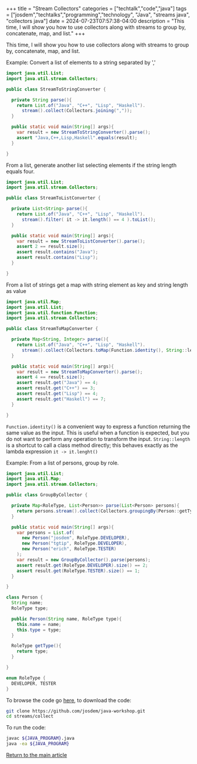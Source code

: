 +++
title = "Stream Collectors"
categories = ["techtalk","code","java"]
tags = ["josdem","techtalks","programming","technology", "Java", "streams java", "collectors java"]
date = 2024-07-23T07:57:38-04:00
description = "This time, I will show you how to use collectors along with streams to group by, concatenate, map, and list."
+++

This time, I will show you how to use collectors along with streams to group by, concatenate, map, and list.

Example: Convert a list of elements to a string separated by ','
```java
import java.util.List;
import java.util.stream.Collectors;

public class StreamToStringConverter {

  private String parse(){
    return List.of("Java", "C++", "Lisp", "Haskell").
      stream().collect(Collectors.joining(","));
  }

  public static void main(String[] args){
    var result = new StreamToStringConverter().parse();
    assert "Java,C++,Lisp,Haskell".equals(result);
  }

}
```
From a list, generate another list selecting elements if the string length equals four.

```java
import java.util.List;
import java.util.stream.Collectors;

public class StreamToListConverter {

  private List<String> parse(){
    return List.of("Java", "C++", "Lisp", "Haskell").
      stream().filter( it -> it.length() == 4 ).toList();
  }

  public static void main(String[] args){
    var result = new StreamToListConverter().parse();
    assert 2 == result.size();
    assert result.contains("Java");
    assert result.contains("Lisp");
  }

}
```
From a list of strings get a map with string element as key and string length as value
```java
import java.util.Map;
import java.util.List;
import java.util.function.Function;
import java.util.stream.Collectors;

public class StreamToMapConverter {

  private Map<String, Integer> parse(){
    return List.of("Java", "C++", "Lisp", "Haskell").
      stream().collect(Collectors.toMap(Function.identity(), String::length));
  }

  public static void main(String[] args){
    var result = new StreamToMapConverter().parse();
    assert 4 == result.size();
    assert result.get("Java") == 4;
    assert result.get("C++") == 3;
    assert result.get("Lisp") == 4;
    assert result.get("Haskell") == 7;
  }

}
```

`Function.identity()` is a convenient way to express a function returning the same value as the input. This is useful when a function is expected, but you do not want to perform any operation to transform the input. `String::length` is a shortcut to call a class method directly; this behaves exactly as the lambda expression `it -> it.lenght()`

Example: From a list of persons, group by role.

```java
import java.util.List;
import java.util.Map;
import java.util.stream.Collectors;

public class GroupByCollector {

  private Map<RoleType, List<Person>> parse(List<Person> persons){
    return persons.stream().collect(Collectors.groupingBy(Person::getType));
  }

  public static void main(String[] args){
    var persons = List.of(
      new Person("josdem", RoleType.DEVELOPER),
      new Person("tgtip", RoleType.DEVELOPER),
      new Person("erich", RoleType.TESTER)
    );
    var result = new GroupByCollector().parse(persons);
    assert result.get(RoleType.DEVELOPER).size() == 2;
    assert result.get(RoleType.TESTER).size() == 1;
  }

}

class Person {
  String name;
  RoleType type;

  public Person(String name, RoleType type){
    this.name = name;
    this.type = type;
  }

  RoleType getType(){
    return type;
  }

}

enum RoleType {
  DEVELOPER, TESTER
}
```

To browse the code go [here](https://github.com/josdem/java-workshop), to download the code:

```bash
git clone https://github.com/josdem/java-workshop.git
cd streams/collect
```

To run the code:

```bash
javac ${JAVA_PROGRAM}.java
java -ea ${JAVA_PROGRAM}
```

[Return to the main article](/techtalk/java)